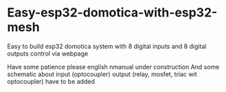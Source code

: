 # Easy-esp32-domotica-with-esp32-mesh
Easy to build esp32 domotica system with 8 digital inputs and 8 digital outputs control via webpage

Have some patience please english nmanual under construction
And some schematic about input (optocoupler) output (relay, mosfet, triac wit optocoupler) have to be added
